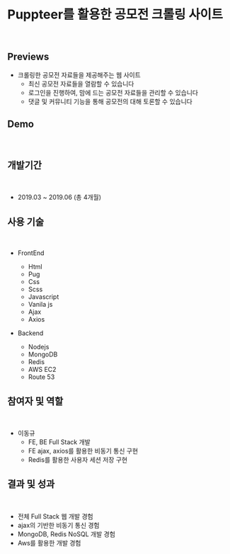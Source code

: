 # Puppteer를 활용한 공모전 크롤링 사이트
</br>

## Previews

- 크롤링한 공모전 자료들을 제공해주는 웹 사이트
    - 최신 공모전 자료들을 열람할 수 있습니다
    - 로그인을 진행하여, 맘에 드는 공모전 자료들을 관리할 수 있습니다
    - 댓글 및 커뮤니티 기능을 통해 공모전의 대해 토론할 수 있습니다

## Demo
</br>

## 개발기간
</br>

- 2019.03 ~ 2019.06 (총 4개월)

## 사용 기술
</br>

- FrontEnd
    - Html
    - Pug
    - Css
    - Scss
    - Javascript
    - Vanila js
    - Ajax
    - Axios

- Backend
    - Nodejs
    - MongoDB
    - Redis
    - AWS EC2
    - Route 53

## 참여자 및 역할
</br>

- 이동규
    - FE, BE Full Stack 개발
    - FE ajax, axios를 활용한 비동기 통신 구현
    - Redis를 활용한 사용자 세션 저장 구현

## 결과 및 성과
</br>

- 전체 Full Stack 웹 개발 경험
- ajax의 기반한 비동기 통신 경험
- MongoDB, Redis NoSQL 개발 경험
- Aws를 활용한 개발 경험
